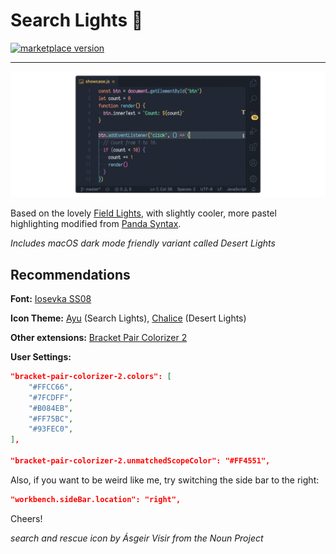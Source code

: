 # Search Lights 🌄

<a href="https://marketplace.visualstudio.com/items?itemName=radiolevity.search-lights">
  <img alt="marketplace version" src="https://img.shields.io/vscode-marketplace/v/radiolevity.search-lights.svg?maxAge=3600&style=for-the-badge&colorA=1A1F28&colorB=FFCC66">
</a>

---

![](showcase.png)

Based on the lovely [Field Lights](https://marketplace.visualstudio.com/items?itemName=sveggiani.vscode-field-lights), with slightly cooler, more pastel highlighting modified from [Panda Syntax](https://marketplace.visualstudio.com/items?itemName=tinkertrain.theme-panda).

_Includes macOS dark mode friendly variant called Desert Lights_

## Recommendations

**Font:** [Iosevka SS08](http://input.fontbureau.com/download/)

**Icon Theme:** [Ayu](https://marketplace.visualstudio.com/items?itemName=teabyii.ayu) (Search Lights), [Chalice](https://marketplace.visualstudio.com/items?itemName=artlaman.chalice-icon-theme) (Desert Lights)

**Other extensions:** [Bracket Pair Colorizer 2](https://marketplace.visualstudio.com/items?itemName=CoenraadS.bracket-pair-colorizer-2)

**User Settings:**

``` json
"bracket-pair-colorizer-2.colors": [
    "#FFCC66",
    "#7FCDFF",
    "#B084EB",
    "#FF75BC",
    "#93FEC0",
],

"bracket-pair-colorizer-2.unmatchedScopeColor": "#FF4551",
```

Also, if you want to be weird like me, try switching the side bar to the right:
``` json
"workbench.sideBar.location": "right",
```

Cheers!

_search and rescue icon by Ásgeir Vísir from the Noun Project_